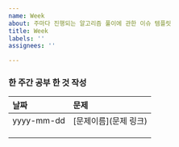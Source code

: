 ```yaml
---
name: Week
about: 주마다 진행되는 알고리즘 풀이에 관한 이슈 템플릿
title: Week
labels: ''
assignees: ''

---
```


### 한 주간 공부 한 것 작성

|    날짜    |          문제          |
| :-------- | :--------------------|
| yyyy-mm-dd | [문제이름](문제 링크) |
|            |                        |
|            |                        |
|            |                        |

